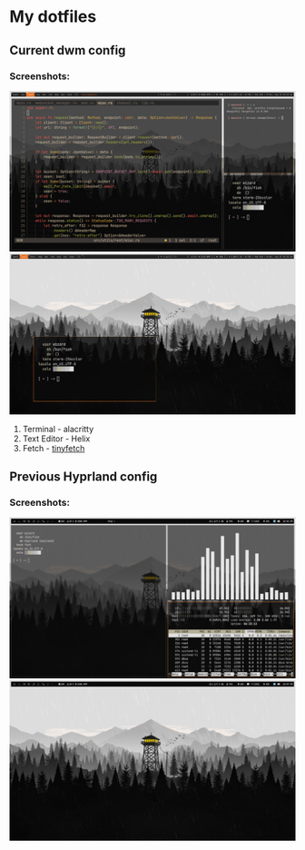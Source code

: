 # My dotfiles

## Current dwm config
### Screenshots:
![dwm](Screenshots/dwm1.png)
![dwm](Screenshots/dwm2.png)

1. Terminal - alacritty
2. Text Editor - Helix
3. Fetch - [tinyfetch](https://github.com/thatmagicalcat/tinyfetch)

## Previous Hyprland config
### Screenshots:
![hyprland](Screenshots/hyprland1.png)
![hyprland](Screenshots/hyprland2.png)

